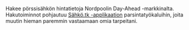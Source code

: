 Hakee pörssisähkön hintatietoja Nordpoolin Day-Ahead -markkinalta. Hakutoiminnot pohjautuu  [Sähkö.tk -applikaation](https://github.com/slehtonen/sahko.tk) parsintatyökaluihin, joita muutin hieman paremmin vastaamaan omia tarpeitani.